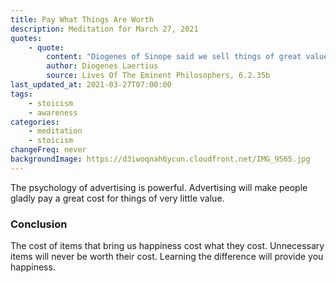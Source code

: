 ```yaml
---
title: Pay What Things Are Worth
description: Meditation for March 27, 2021
quotes:
    - quote:
        content: "Diogenes of Sinope said we sell things of great value for things of very little, and vice versa."
        author: Diogenes Laertius
        source: Lives Of The Eminent Philosophers, 6.2.35b
last_updated_at: 2021-03-27T07:00:00
tags:
    - stoicism
    - awareness
categories:
    - meditation
    - stoicism
changeFreq: never
backgroundImage: https://d3iwoqnah6ycun.cloudfront.net/IMG_9565.jpg
---
```


The psychology of advertising is powerful. Advertising will make people gladly pay a great cost for things of very 
little value.

### Conclusion

The cost of items that bring us happiness cost what they cost. Unnecessary items will never be worth their cost. 
Learning the difference will provide you happiness.

